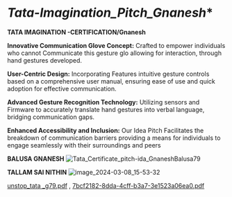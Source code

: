 # *Tata-Imagination_Pitch_Gnanesh**
**TATA IMAGINATION -CERTIFICATION/Gnanesh**

**Innovative Communication Glove Concept:**  Crafted to empower individuals who cannot Communicate this gesture glo allowing for interaction, through hand gestures developed.

**User-Centric Design:** Incorporating Features intuitive gesture controls based on a comprehensive user manual, ensuring ease of use and quick adoption for effective communication.

**Advanced Gesture Recognition Technology:** Utilizing  sensors and Firmware to accurately translate hand gestures into verbal language, bridging communication gaps.

**Enhanced Accessibility and Inclusion:**  Our Idea Pitch Facilitates the breakdown of communication barriers providing a means for individuals to engage seamlessly with their surroundings and peers

**BALUSA GNANESH**
![Tata_Certificate_pitch-ida_GnaneshBalusa79](https://github.com/gnanesh-16/Global_Hacthon_Pitch_Gnanesh/assets/98212179/7192e093-8cc6-48df-8a90-3401d8b1abca)

**TALLAM SAI NITHIN**
![image_2024-03-08_15-53-32](https://github.com/gnanesh-16/Global_Tata_Imagination__Pitch_Gnanesh/assets/98212179/39ed0f7e-d054-49e0-824c-a2205eab8d98)



[unstop_tata _g79.pdf](https://github.com/gnanesh-16/Global_Hacthon_Pitch_Gnanesh/files/14535987/unstop_tata._g79.pdf) , 
[7bcf2182-8dda-4cff-b3a7-3e1523a06ea0.pdf](https://github.com/gnanesh-16/Global_Tata_Imagination__Pitch_Gnanesh/files/14536879/7bcf2182-8dda-4cff-b3a7-3e1523a06ea0.pdf)
